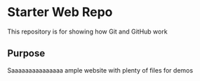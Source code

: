 # Starter Web Repo

This repository is for showing how Git and GitHub work

## Purpose

Saaaaaaaaaaaaaaa   ample website with plenty of files for demos
